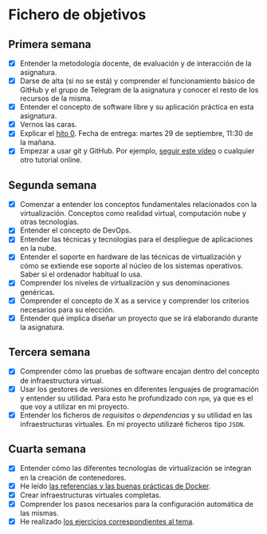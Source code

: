 # Fichero de objetivos

## Primera semana

- [x] Entender la metodología docente, de evaluación y de interacción de la asignatura.
- [x] Darse de alta (si no se está) y comprender el funcionamiento básico de GitHub y el grupo de Telegram de la asignatura y conocer el resto de los recursos de la misma.
- [x] Entender el concepto de software libre y su aplicación práctica en esta asignatura.
- [x] Vernos las caras.
- [x] Explicar el [hito 0](http://jj.github.io/IV/documentos/proyecto/0.Repositorio). Fecha de entrega: martes 29 de septiembre, 11:30 de la mañana.
- [x] Empezar a usar git y GitHub. Por ejemplo, [seguir este vídeo](https://www.youtube.com/watch?v=gmXyJI01qa8) o cualquier otro tutorial online.

## Segunda semana

- [x] Comenzar a entender los conceptos fundamentales relacionados con la virtualización. Conceptos como realidad virtual, computación nube y otras tecnologías.
- [x] Entender el concepto de DevOps.
- [x] Entender las técnicas y tecnologias para el despliegue de aplicaciones en la nube.
- [x] Entender el soporte en hardware de las técnicas de virtualización y cómo se extiende ese soporte al núcleo de los sistemas operativos. Saber si el ordenador habitual lo usa.
- [x] Comprender los niveles de virtualización y sus denominaciones genéricas.
- [x] Comprender el concepto de X as a service y comprender los criterios necesarios para su elección.
- [x] Entender qué implica diseñar un proyecto que se irá elaborando durante la asignatura.

## Tercera semana

- [x] Comprender cómo las pruebas de software encajan dentro del concepto de infraestructura virtual.
- [x] Usar los gestores de versiones en diferentes lenguajes de programación y entender su utilidad. Para esto he profundizado con `npm`, ya que es el que voy a utilizar en mi proyecto.
- [x] Entender los ficheros de *requisitos* o *dependencias* y su utilidad en las infraestructuras virtuales. En mi proyecto utilizaré ficheros tipo `JSON`.

## Cuarta semana

- [x] Entender cómo las diferentes tecnologías de virtualización se integran en la creación de contenedores.
- [x] He leído [las referencias y las buenas prácticas de Docker](https://docs.docker.com/engine/reference/builder/).
- [x] Crear infraestructuras virtuales completas.
- [x] Comprender los pasos necesarios para la configuración automática de las mismas.
- [x] He realizado [los ejercicios correspondientes al tema](https://github.com/nikitastetskiy/ejercicios-IV/tree/master/tema%203).